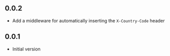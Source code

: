 ## 0.0.2

- Add a middleware for automatically inserting the `X-Country-Code` header

## 0.0.1

- Initial version
